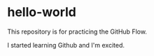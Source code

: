 # hello-world
This repository is for practicing the GitHub Flow.

I started learning Github and I'm excited.
